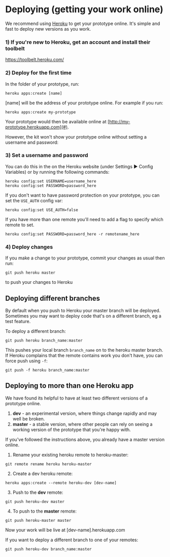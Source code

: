 # Deploying (getting your work online)

We recommend using [Heroku](http://wwww.heroku.com) to get your prototype online. It's simple and fast to deploy new versions as you work.

### 1) If you're new to Heroku, get an account and install their toolbelt

https://toolbelt.heroku.com/

### 2) Deploy for the first time

In the folder of your prototype, run:

`heroku apps:create [name]`

[name] will be the address of your prototype online. For example if you run:

`heroku apps:create my-prototype`

Your prototype would then be available online at [http://my-prototype.herokuapp.com](#).

However, the kit won't show your prototype online without setting a username and password:

### 3) Set a username and password

You can do this in the on the Heroku website (under Settings ▶ Config Variables) or by running the following commands:

```
heroku config:set USERNAME=username_here
heroku config:set PASSWORD=password_here
```
If you don't want to have password protection on your prototype, you can set the `USE_AUTH` config var:

```
heroku config:set USE_AUTH=false
```
If you have more than one remote you'll need to add a flag to specify which remote to set.

```
heroku config:set PASSWORD=password_here -r remotename_here
```

### 4) Deploy changes

If you make a change to your prototype, commit your changes as usual then run:

`git push heroku master`

to push your changes to Heroku

## Deploying different branches

By default when you push to Heroku your master branch will be deployed. Sometimes you may want to deploy code that's on a different branch, eg a test feature.

To deploy a different branch:

`git push heroku branch_name:master`

This pushes your local branch `branch_name` on to the heroku master branch. If Heroku complains that the remote contains work you don't have, you can force push using `-f`:

`git push -f heroku branch_name:master`


## Deploying to more than one Heroku app

We have found its helpful to have at least two different versions of a prototype online.

1. **dev** - an experimental version, where things change rapidly and may well be broken.
2. **master** - a stable version, where other people can rely on seeing a working version of the prototype that you're happy with.

If you've followed the instructions above, you already have a master version online.

1. Rename your existing heroku remote to heroku-master:

`git remote rename heroku heroku-master`

2. Create a dev heroku remote:

`heroku apps:create --remote heroku-dev [dev-name]`

3. Push to the **dev** remote:

`git push heroku-dev master`

4. To push to the **master** remote:

`git push heroku-master master`

Now your work will be live at [dev-name].herokuapp.com

If you want to deploy a different branch to one of your remotes:

`git push heroku-dev branch_name:master`
